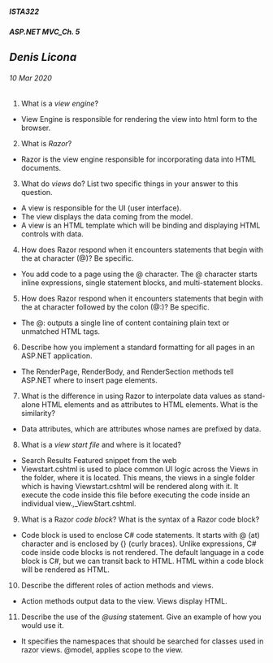 ﻿##### __ISTA322__ 
##### ASP.NET MVC_Ch. 5

## *Denis Licona*
###### *10 Mar 2020* 

1. What is a *view engine*?
- View Engine is responsible for rendering the view into html form to the browser. 

2. What is *Razor*?
- Razor is the view engine responsible for incorporating data into HTML documents.

3. What do *views* do? List two specific things in your answer to this question.
- A view is responsible for the UI (user interface).
- The view displays the data coming from the model.
- A view is an HTML template which will be binding and displaying HTML controls with data.

4. How does Razor respond when it encounters statements that begin with the at character (@)? Be specific.
- You add code to a page using the @ character. The @ character starts inline expressions, single statement blocks, and multi-statement blocks. 

5. How does Razor respond when it encounters statements that begin with the at character followed by the colon (@:)? Be specific.
- The @: outputs a single line of content containing plain text or unmatched HTML tags.

6. Describe how you implement a standard formatting for all pages in an ASP.NET application.
- The RenderPage, RenderBody, and RenderSection methods tell ASP.NET where to insert page elements.

7. What is the difference in using Razor to interpolate data values as stand-alone HTML elements and as attributes to HTML elements. What is the similarity?
- Data attributes, which are attributes whose names are prefixed by data.

8. What is a *view start file* and where is it located?
- Search Results
Featured snippet from the web
- Viewstart.cshtml is used to place common UI logic across the Views in the folder, where it is located. This means, the views in a single folder which is having  Viewstart.cshtml will be rendered along with it. It execute the code inside this file before executing the code inside an individual view.,_ViewStart.cshtml.

9. What is a Razor *code block*? What is the syntax of a Razor code block?
- Code block is used to enclose C# code statements. It starts with @ (at) character and is enclosed by {} (curly braces). Unlike expressions, C# code inside code blocks is not rendered. The default language in a code block is C#, but we can transit back to HTML. HTML within a code block will be rendered as HTML.

10. Describe the different roles of action methods and views.
- Action methods output data to the view. Views display HTML.  

11. Describe the use of the *@using* statement. Give an example of how you would use it.
- It specifies the namespaces that should be searched for classes used in razor views. @model, applies scope to the view.